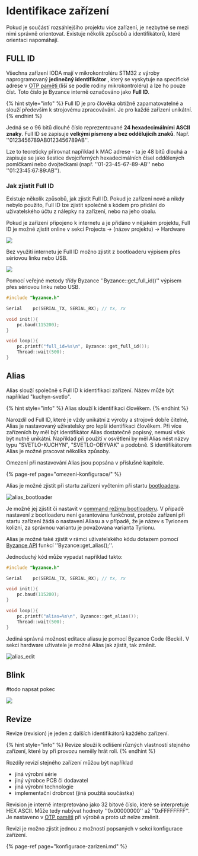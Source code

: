 # Identifikace zařízení

Pokud je součástí rozsáhlejšího projektu více zařízení, je nezbytné se mezi nimi správně orientovat. Existuje několik způsobů a identifikátorů, které orientaci napomáhají.

## FULL ID

Všechna zařízení IODA mají v mikrokontroléru STM32 z výroby naprogramovaný **jedinečný identifikátor** , který se vyskytuje na specifické adrese v [OTP paměti ](identifikace-zarizeni.md)\(liší se podle rodiny mikrokontroléru\) a lze ho pouze číst. Toto číslo je Byzance interně označováno jako **Full ID**.

{% hint style="info" %}
Full ID je pro člověka obtížně zapamatovatelné a slouží především k strojovému zpracovávání. Je pro každé zařízení unikátní.
{% endhint %}

Jedná se o 96 bitů dlouhé číslo reprezentované **24 hexadecimálními ASCII znaky**. Full ID se zapisuje **velkými písmeny a bez oddělujícíh znaků**. Např. ''0123456789AB0123456789AB''.

Lze to teoreticky přirovnat například k MAC adrese - ta je 48 bitů dlouhá a zapisuje se jako šestice dvojciferných hexadecimálních čísel oddělených pomlčkami nebo dvojtečkami \(např. ''01-23-45-67-89-AB'' nebo ''01:23:45:67:89:AB''\).

### Jak zjistit Full ID

Existuje několik způsobů, jak zjistit Full ID. Pokud je zařízení nové a nikdy nebylo použito, Full ID lze zjistit společně s kódem pro přidání do uživatelského účtu z nálepky na zařízení, nebo na jeho obalu.

Pokud je zařízení připojeno k internetu a je přidáno v nějakém projektu, Full ID je možné zjistit online v sekci Projects -&gt; \(název projektu\) -&gt; Hardware

![](../../.gitbook/assets/fullid.PNG)

Bez využití internetu je Full ID možno zjistit z bootloaderu výpisem přes sériovou linku nebo USB.

![](../../.gitbook/assets/fullid-cmd.PNG)

Pomocí veřejné metody třídy Byzance ''Byzance::get\_full\_id\(\)'' výpisem přes sériovou linku nebo USB.

```cpp
#include "byzance.h"

Serial    pc(SERIAL_TX, SERIAL_RX); // tx, rx

void init(){
    pc.baud(115200);
}

void loop(){
    pc.printf("full_id=%s\n", Byzance::get_full_id());
    Thread::wait(500);
}
```

## Alias

Alias slouží společně s Full ID k identifikaci zařízení. Název může být například "kuchyn-svetlo".

{% hint style="info" %}
Alias slouží k identifikaci člověkem.
{% endhint %}

Narozdíl od Full ID, které je vždy unikátní z výroby a strojově dobře čitelné, Alias je nastavovaný uživatelsky pro lepší identifikaci člověkem. Při více zařízeních by měl být identifikátor Alias dostatečně popisný, nemusí však být nutně unikátní. Například při použití v osvětlení by měl Alias nést názvy typu "SVETLO-KUCHYN", "SVETLO-OBYVAK" a podobně. S identifikátorem Alias je možné pracovat několika způsoby.

Omezení při nastavování Alias jsou popsána v příslušné kapitole.

{% page-ref page="omezeni-konfigurace/" %}

Alias je možné zjistit při startu zařízení vyčtením při startu [bootloaderu](bootloader/).

![alias\_bootloader](../../.gitbook/assets/alias_bootloader.png)

Je možné jej zjistit či nastavit v [command režimu bootloaderu](bootloader/command-mod.md). V případě nastavení z bootloaderu není garantována funkčnost, protože zařízení při startu zařízení žádá o nastavení Aliasu a v případě, že je název s Tyrionem kolizní, za správnou variantu je považovana varianta Tyrionu.

Alias je možné také zjistit v rámci uživatelského kódu dotazem pomocí [Byzance API](../programovani-hw/byzance-api/) funkcí ''Byzance::get\_alias\(\);''.

Jednoduchý kód může vypadat například takto:

```cpp
#include "byzance.h"

Serial    pc(SERIAL_TX, SERIAL_RX); // tx, rx

void init(){
    pc.baud(115200);
}

void loop(){
    pc.printf("alias=%s\n", Byzance::get_alias());
    Thread::wait(500);
}
```

Jediná správná možnost editace aliasu je pomocí Byzance Code \(Becki\). V sekci hardware uživatele je možné Alias jak zjistit, tak změnit.

![alias\_edit](../../.gitbook/assets/alias_edit.png)

## Blink

\#todo napsat pokec

![](../../.gitbook/assets/rgb-problik.gif)

## Revize

Revize \(revision\) je jeden z dalších identifikátorů každého zařízení.

{% hint style="info" %}
Revize slouží k odlišení různých vlastností stejného zařízení, které by při provozu neměly hrát roli.
{% endhint %}

Rozdíly revizí stejného zařízení můžou být například

* jiná výrobní série
* jiný výrobce PCB či dodavatel
* jiná výrobní technologie 
* implementační drobnost \(jiná použitá součástka\)

Revision je interně interpretováno jako 32 bitové číslo, které se interpretuje HEX ASCII. Může tedy nabývat hodnoty ''0x00000000'' až ''0xFFFFFFFF''. Je nastaveno v [OTP paměti](identifikace-zarizeni.md) při výrobě a proto už nelze změnit.

Revizi je možno zjistit jednou z možností popsaných v sekci konfigurace zařízení.

{% page-ref page="konfigurace-zarizeni.md" %}

